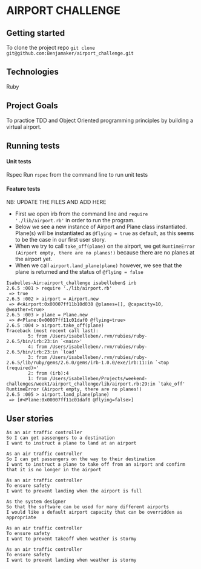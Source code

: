 # AIRPORT CHALLENGE

## Getting started
To clone the project repo
`git clone git@github.com:Benjamaker/airport_challenge.git`

## Technologies
Ruby

## Project Goals
To practice TDD and Object Oriented programming principles by building a virtual airport.

## Running tests
#### Unit tests
Rspec
Run `rspec` from the command line to run unit tests
#### Feature tests
NB: UPDATE THE FILES AND ADD HERE
- First we open irb from the command line and `require './lib/airport.rb'` in order to run the program.
- Below we see a new instance of Airport and Plane class instantiated. Plane(s) will be instantiated as `@flying = true` as default, as this seems to be the case in our first user story.
- When we try to call `take_off(plane)` on the airport, we get `RuntimeError (Airport empty, there are no planes!)` because there are no planes at the airport yet.
- When we call `airport.land_plane(plane)` however, we see that the plane is returned and the status of `@flying = false`

```
Isabelles-Air:airport_challenge isabelleben$ irb
2.6.5 :001 > require './lib/airport.rb'
 => true
2.6.5 :002 > airport = Airport.new
 => #<Airport:0x00007ff11b10d038 @planes=[], @capacity=10, @weather=true>
2.6.5 :003 > plane = Plane.new
 => #<Plane:0x00007ff11c01daf0 @flying=true>
2.6.5 :004 > airport.take_off(plane)
Traceback (most recent call last):
        5: from /Users/isabelleben/.rvm/rubies/ruby-2.6.5/bin/irb:23:in `<main>'
        4: from /Users/isabelleben/.rvm/rubies/ruby-2.6.5/bin/irb:23:in `load'
        3: from /Users/isabelleben/.rvm/rubies/ruby-2.6.5/lib/ruby/gems/2.6.0/gems/irb-1.0.0/exe/irb:11:in `<top (required)>'
        2: from (irb):4
        1: from /Users/isabelleben/Projects/weekend-challenges/week1/airport_challenge/lib/airport.rb:29:in `take_off'
RuntimeError (Airport empty, there are no planes!)
2.6.5 :005 > airport.land_plane(plane)
 => [#<Plane:0x00007ff11c01daf0 @flying=false>]
```

## User stories
```
As an air traffic controller
So I can get passengers to a destination
I want to instruct a plane to land at an airport

As an air traffic controller
So I can get passengers on the way to their destination
I want to instruct a plane to take off from an airport and confirm that it is no longer in the airport

As an air traffic controller
To ensure safety
I want to prevent landing when the airport is full

As the system designer
So that the software can be used for many different airports
I would like a default airport capacity that can be overridden as appropriate

As an air traffic controller
To ensure safety
I want to prevent takeoff when weather is stormy

As an air traffic controller
To ensure safety
I want to prevent landing when weather is stormy
```
